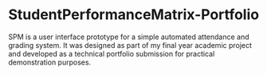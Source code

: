# StudentPerformanceMatrix-Portfolio
SPM is a user interface prototype for a simple automated attendance and grading system. It was designed as part of my final year academic project and developed as a technical portfolio submission for practical demonstration purposes. 
